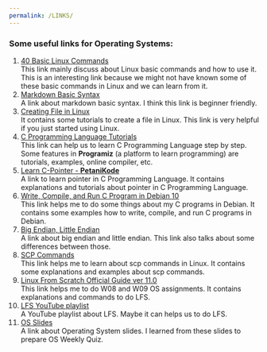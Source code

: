 ```yaml
---
permalink: /LINKS/
---
```


### Some useful links for Operating Systems:
1. [40 Basic Linux Commands](https://linoxide.com/essential-linux-basic-commands/)<br>
This link mainly discuss about Linux basic commands and how to use it. This is an interesting link because we might not have known some of these basic commands in Linux
and we can learn from it.
2. [Markdown Basic Syntax](https://www.markdownguide.org/basic-syntax/)<br>
A link about markdown basic syntax. I think this link is beginner friendly.
3. [Creating File in Linux](https://www.cyberciti.biz/faq/create-a-file-in-linux-using-the-bash-shell-terminal/)<br>
It contains some tutorials to create a file in Linux. This link is very helpful if you just started using Linux.
4. [C Programming Language Tutorials](https://www.programiz.com/c-programming)<br>
This link can help us to learn C Programming Language step by step. 
Some features in **Programiz** (a platform to learn programming) are tutorials, examples, online compiler, etc.
5. [Learn C-Pointer - **PetaniKode**](https://www.petanikode.com/c-pointer/)<br>
A link to learn pointer in C Programming Language. It contains explanations and tutorials about pointer in C Programming Language.
6. [Write, Compile, and Run C Program in Debian 10](https://vitux.com/how-to-write-and-run-a-c-program-in-debian-10/)<br>
This link helps me to do some things about my C programs in Debian. It contains some examples how to write, compile, and run C programs in Debian.
7. [Big Endian, Little Endian](https://www.techtarget.com/searchnetworking/definition/big-endian-and-little-endian)<br>
A link about big endian and little endian. This link also talks about some differences between those.
8. [SCP Commands](https://www.tecmint.com/scp-commands-examples/)<br>
This link helps me to learn about scp commands in Linux. It contains some explanations and examples about scp commands.
9. [Linux From Scratch Official Guide ver 11.0](https://www.linuxfromscratch.org/lfs/view/11.0/)<br>
This link helps me to do W08 and W09 OS assignments. It contains explanations and commands to do LFS.
10. [LFS YouTube playlist](https://www.youtube.com/playlist?list=PLyc5xVO2uDsDK5_zewRXYOZA0cyjwcboE)<br>
A YouTube playlist about LFS. Maybe it can helps us to do LFS.
11. [OS Slides](https://www.os-book.com/OS10/slide-dir/)<br>
A link about Operating System slides. I learned from these slides to prepare OS Weekly Quiz.
